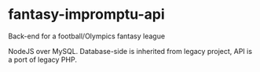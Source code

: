 # fantasy-impromptu-api
Back-end for a football/Olympics fantasy league

NodeJS over MySQL. Database-side is inherited from legacy project, API is a port of legacy PHP. 
